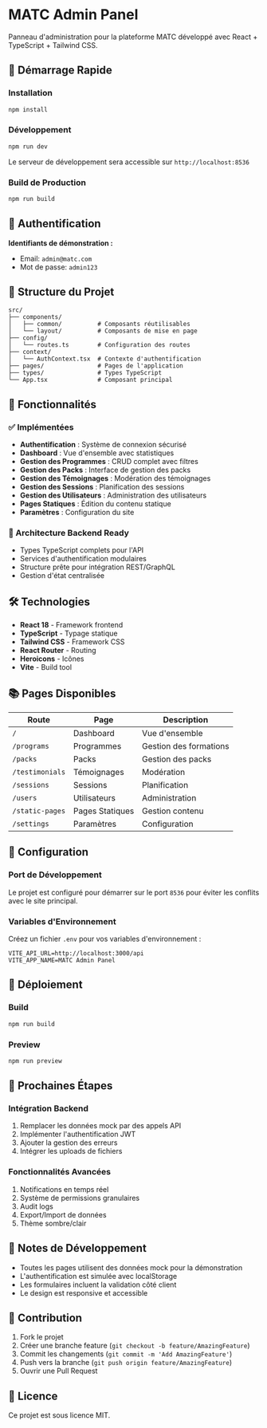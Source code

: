 # MATC Admin Panel

Panneau d'administration pour la plateforme MATC développé avec React + TypeScript + Tailwind CSS.

## 🚀 Démarrage Rapide

### Installation

```bash
npm install
```

### Développement

```bash
npm run dev
```

Le serveur de développement sera accessible sur `http://localhost:8536`

### Build de Production

```bash
npm run build
```

## 🔐 Authentification

**Identifiants de démonstration :**
- Email: `admin@matc.com`
- Mot de passe: `admin123`

## 📁 Structure du Projet

```
src/
├── components/
│   ├── common/          # Composants réutilisables
│   └── layout/          # Composants de mise en page
├── config/
│   └── routes.ts        # Configuration des routes
├── context/
│   └── AuthContext.tsx  # Contexte d'authentification
├── pages/               # Pages de l'application
├── types/               # Types TypeScript
└── App.tsx              # Composant principal
```

## 🎯 Fonctionnalités

### ✅ Implémentées
- **Authentification** : Système de connexion sécurisé
- **Dashboard** : Vue d'ensemble avec statistiques
- **Gestion des Programmes** : CRUD complet avec filtres
- **Gestion des Packs** : Interface de gestion des packs
- **Gestion des Témoignages** : Modération des témoignages
- **Gestion des Sessions** : Planification des sessions
- **Gestion des Utilisateurs** : Administration des utilisateurs
- **Pages Statiques** : Édition du contenu statique
- **Paramètres** : Configuration du site

### 🔄 Architecture Backend Ready
- Types TypeScript complets pour l'API
- Services d'authentification modulaires
- Structure prête pour intégration REST/GraphQL
- Gestion d'état centralisée

## 🛠️ Technologies

- **React 18** - Framework frontend
- **TypeScript** - Typage statique
- **Tailwind CSS** - Framework CSS
- **React Router** - Routing
- **Heroicons** - Icônes
- **Vite** - Build tool

## 📚 Pages Disponibles

| Route | Page | Description |
|-------|------|-------------|
| `/` | Dashboard | Vue d'ensemble |
| `/programs` | Programmes | Gestion des formations |
| `/packs` | Packs | Gestion des packs |
| `/testimonials` | Témoignages | Modération |
| `/sessions` | Sessions | Planification |
| `/users` | Utilisateurs | Administration |
| `/static-pages` | Pages Statiques | Gestion contenu |
| `/settings` | Paramètres | Configuration |

## 🔧 Configuration

### Port de Développement
Le projet est configuré pour démarrer sur le port `8536` pour éviter les conflits avec le site principal.

### Variables d'Environnement
Créez un fichier `.env` pour vos variables d'environnement :

```env
VITE_API_URL=http://localhost:3000/api
VITE_APP_NAME=MATC Admin Panel
```

## 🚀 Déploiement

### Build
```bash
npm run build
```

### Preview
```bash
npm run preview
```

## 🔮 Prochaines Étapes

### Intégration Backend
1. Remplacer les données mock par des appels API
2. Implémenter l'authentification JWT
3. Ajouter la gestion des erreurs
4. Intégrer les uploads de fichiers

### Fonctionnalités Avancées
1. Notifications en temps réel
2. Système de permissions granulaires
3. Audit logs
4. Export/Import de données
5. Thème sombre/clair

## 📝 Notes de Développement

- Toutes les pages utilisent des données mock pour la démonstration
- L'authentification est simulée avec localStorage
- Les formulaires incluent la validation côté client
- Le design est responsive et accessible

## 🤝 Contribution

1. Fork le projet
2. Créer une branche feature (`git checkout -b feature/AmazingFeature`)
3. Commit les changements (`git commit -m 'Add AmazingFeature'`)
4. Push vers la branche (`git push origin feature/AmazingFeature`)
5. Ouvrir une Pull Request

## 📄 Licence

Ce projet est sous licence MIT.
